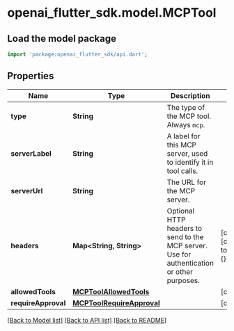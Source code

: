 # openai_flutter_sdk.model.MCPTool

## Load the model package
```dart
import 'package:openai_flutter_sdk/api.dart';
```

## Properties
Name | Type | Description | Notes
------------ | ------------- | ------------- | -------------
**type** | **String** | The type of the MCP tool. Always `mcp`. | 
**serverLabel** | **String** | A label for this MCP server, used to identify it in tool calls.  | 
**serverUrl** | **String** | The URL for the MCP server.  | 
**headers** | **Map<String, String>** | Optional HTTP headers to send to the MCP server. Use for authentication or other purposes.  | [optional] [default to const {}]
**allowedTools** | [**MCPToolAllowedTools**](MCPToolAllowedTools.md) |  | [optional] 
**requireApproval** | [**MCPToolRequireApproval**](MCPToolRequireApproval.md) |  | [optional] 

[[Back to Model list]](../README.md#documentation-for-models) [[Back to API list]](../README.md#documentation-for-api-endpoints) [[Back to README]](../README.md)


